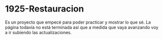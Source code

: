# 1925-Restauracion
Es un proyecto que empecé para poder practicar y mostrar lo que sé. La página todavía no está terminada asi que a medida que vaya avanzando voy a ir subiendo las actualizaciones.
